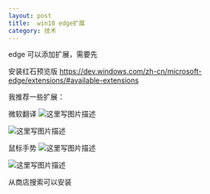 ```yaml
---
layout: post
title:  win10 edge扩展 
category: 技术 
---
```


<!--more-->

edge 可以添加扩展，需要先

安装红石预览版
https://dev.windows.com/zh-cn/microsoft-edge/extensions/#available-extensions

我推荐一些扩展：

微软翻译
![这里写图片描述](http://img.blog.csdn.net/20160319085157411)

![这里写图片描述](http://i13.tietuku.cn/2aa67e80c3ad9544.png)

鼠标手势
![这里写图片描述](http://i13.tietuku.cn/2a6a4f50e419bd72.png)

![这里写图片描述](http://i13.tietuku.cn/4aee389e78727eb1.png)

从商店搜索可以安装







